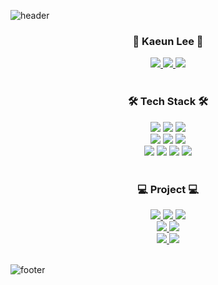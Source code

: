 ![header](https://capsule-render.vercel.app/api?type=waving&&color=gradient&height=100&section=header)

<div align = "center">
  <h3>🌸 Kaeun Lee 🌸</h3>
  <a href="https://rlotr.tistory.com">
    <img src="https://img.shields.io/badge/Tistory-EA5220?style=flat-square&logo=Tistory&logoColor=white&link=https://rlotr.tistory.com"/>
  </a>
  <a href="https://www.instagram.com/rlotr.dev">
    <img src="https://img.shields.io/badge/Instagram-E4405F?style=flat-square&logo=Instagram&logoColor=white&link=https://www.instagram.com/rlotr.dev"/>
  </a>
  <a href="mailto:0314kelee@gmail.com">
    <img src="https://img.shields.io/badge/Gmail-d14836?style=flat-square&logo=Gmail&logoColor=white&link=0314kelee@gmail.com"/>
  </a>
  
  <br/>
  <br/>
  
  <h3>🛠 Tech Stack 🛠</h3>
  <img src="https://img.shields.io/badge/HTML5-E34F26?style=flat-square&logo=html5&logoColor=white"/>
  <img src="https://img.shields.io/badge/CSS3-1572B6?style=flat-square&logo=css3&logoColor=white"/>
  <img src="https://img.shields.io/badge/JavaScript-F7DF1E?style=flat-square&logo=javascript&logoColor=white"/>
  <br/>
  <img src="https://img.shields.io/badge/Typescript-3178C6?style=flat-square&logo=Typescript&logoColor=white"/>
  <img src="https://img.shields.io/badge/React-61DAFB?style=flat-square&logo=React&logoColor=white"/>
  <img src="https://img.shields.io/badge/Next.js-D8DDDF?style=flat-square&logo=Next.js&logoColor=white"/>
  <br/>
  <img src="https://img.shields.io/badge/C-A8B9CC?style=flat-square&logo=C&logoColor=white"/>
  <img src="https://img.shields.io/badge/C++-00599C?style=flat-square&logo=C%2B%2B&logoColor=white"/>
  <img src="https://img.shields.io/badge/Java-007396?style=flat-square&logo=java&logoColor=white"/>
  <img src="https://img.shields.io/badge/Python-3776AB?style=flat-square&logo=Python&logoColor=white"/>
  
  <br/>
  <br/>
  
  <h3>💻 Project 💻</h3>
  <a href="https://pooptest.netlify.app">
    <img src="https://img.shields.io/badge/똥BTI-b85d2a?style=flat-square&logo=githubsponsors&logoColor=white&link=https://pooptest.netlify.app"/>
  </a>
  <a href="https://balabalancegame.netlify.app">
    <img src="https://img.shields.io/badge/밸러밸런스 게임-1fa664?style=flat-square&logo=githubsponsors&logoColor=white&link=https://balabalancegame.netlify.app"/>
  </a>
  <a href="https://today-eat.netlify.app">
    <img src="https://img.shields.io/badge/오늘 뭐 먹지-d9aa23?style=flat-square&logo=githubsponsors&logoColor=white&link=https://today-eat.netlify.app"/>
  </a>
  <br/>
  <a href="https://baldheadgame.netlify.app">
    <img src="https://img.shields.io/badge/대머리를 조심해!-d15858?style=flat-square&logo=githubsponsors&logoColor=white&link=https://baldheadgame.netlify.app"/>
  </a>
  <a href="https://avoidpoopgame.netlify.app">
    <img src="https://img.shields.io/badge/똥 피하기 게임-4b88c4?style=flat-square&logo=githubsponsors&logoColor=white&link=https://avoidpoopgame.netlify.app"/>
  </a>
   <br/>
  <a href="https://lets-doogi-test.netlify.app">
    <img src="https://img.shields.io/badge/두기가되-6978AC?style=flat-square&logo=githubsponsors&logoColor=white&link=https://lets-doogi-test.netlify.app"/>
  </a>
  <a href="https://depth-saecomdalcom-test.netlify.app">
    <img src="https://img.shields.io/badge/뎁콤달콤 테스트-cc4341?style=flat-square&logo=githubsponsors&logoColor=white&link=https://depth-saecomdalcom-test.netlify.app"/>
  </a>

  <br/>
  <br/>
</div>

![footer](https://capsule-render.vercel.app/api?type=waving&&color=gradient&height=100&section=footer)
